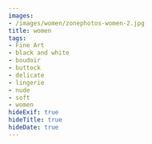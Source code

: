 ```yaml
---
images:
- /images/women/zonephotos-women-2.jpg
title: women
tags:
- Fine Art
- black and white
- boudoir
- buttock
- delicate
- lingerie
- nude
- soft
- women
hideExif: true
hideTitle: true
hideDate: true
---
```

